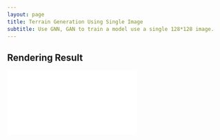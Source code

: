 ```yaml
---
layout: page
title: Terrain Generation Using Single Image
subtitle: Use GNN, GAN to train a model use a single 128*128 image.
---
```


## Rendering Result 
![avatar](/projects/Terrain/GC_rendering.pdf)



<!-- ## The model
![avatar](/projects/EMG/EMG_model.png)

The framework of our approach is shown in Figure 1. Sliding windows are first employed to extract EMG signal from each channel. Differently, we utilize Fast Fourier Transform (FFT) instead of RMS as the initial feature extraction approach. This strategy has two advantages. Firstly, FFT decomposes the time series EMG data in frequency domain which automatically separates EMG with high/low noise. Thus, denoising procedures can be omitted. Secondly, FFT provides more comprehensive signal information in each sliding window. After obtaining FFT feature, we utilize the amplitude of each frequency as feature vector, and concatenate the four channels (i.e., left/right forearm/shank) together and input them into a Long Short-Term Memory (LSTM) networks.

LSTM outputs the representations of FFT features and a classifier is trained to predict the final label. The classifier C(.) is a fully connected network with softmax activation. We choose the last hidden layer of LSTM as the input of C(.). The loss function is as follow.

<center><img src="http://chart.googleapis.com/chart?cht=tx&chl= L = \|Y-C(G(F(X))\|_F^2" style="border:none;"></center>

where Y is the instance label, X is the original data in time domain. F(.) is the feature extractor using sliding window and FFT. G(.) is LSTM network. C(.) is a full connected network.

## The result
![avatar](/projects/EMG/EMG_result_2.png)

The result denotes that the our approach significantly outperforms conventional methods which also indicates the effectiveness of EMG in action analytical tasks. -->